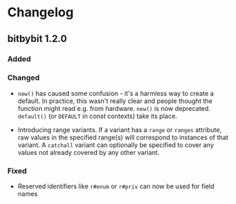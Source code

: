 # Changelog

## bitbybit 1.2.0

### Added

### Changed

- `new()` has caused some confusion - it's a harmless way to create a default. In practice, this wasn't really clear and people thought the function might read e.g. from hardware. `new()` is now deprecated. `default()` (or `DEFAULT` in const contexts) take its place.

- Introducing range variants. If a variant has a `range` or `ranges` attribute, raw values in the specified range(s) will correspond to instances of that variant. A `catchall` variant can optionally be specified to cover any values not already covered by any other variant.

### Fixed

- Reserved identifiers like `r#enum` or `r#priv` can now be used for field names